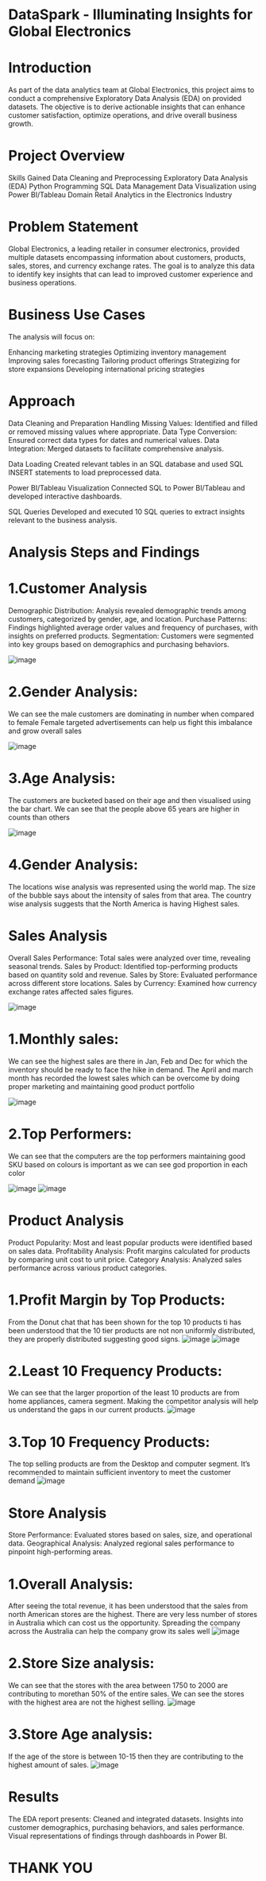 # DataSpark - Illuminating Insights for Global Electronics

# Introduction
As part of the data analytics team at Global Electronics, this project aims to conduct a comprehensive Exploratory Data Analysis (EDA) on provided datasets. The objective is to derive actionable insights that can enhance customer satisfaction, optimize operations, and drive overall business growth.

# Project Overview
Skills Gained
Data Cleaning and Preprocessing
Exploratory Data Analysis (EDA)
Python Programming
SQL Data Management
Data Visualization using Power BI/Tableau
Domain
Retail Analytics in the Electronics Industry

# Problem Statement
Global Electronics, a leading retailer in consumer electronics, provided multiple datasets encompassing information about customers, products, sales, stores, and currency exchange rates. The goal is to analyze this data to identify key insights that can lead to improved customer experience and business operations.

# Business Use Cases
The analysis will focus on:

Enhancing marketing strategies
Optimizing inventory management
Improving sales forecasting
Tailoring product offerings
Strategizing for store expansions
Developing international pricing strategies

# Approach

 Data Cleaning and Preparation
Handling Missing Values: Identified and filled or removed missing values where appropriate.
Data Type Conversion: Ensured correct data types for dates and numerical values.
Data Integration: Merged datasets to facilitate comprehensive analysis.

 Data Loading
Created relevant tables in an SQL database and used SQL INSERT statements to load preprocessed data.

Power BI/Tableau Visualization
Connected SQL to Power BI/Tableau and developed interactive dashboards.

SQL Queries
Developed and executed 10 SQL queries to extract insights relevant to the business analysis.

# Analysis Steps and Findings

# 1.Customer Analysis
Demographic Distribution: Analysis revealed demographic trends among customers, categorized by gender, age, and location.
Purchase Patterns: Findings highlighted average order values and frequency of purchases, with insights on preferred products.
Segmentation: Customers were segmented into key groups based on demographics and purchasing behaviors.

![image](https://github.com/user-attachments/assets/ff2864cd-6b5f-4e20-a40b-ea2cbc268043)  
# 2.Gender Analysis:
We can see the male customers are dominating in number when compared to female
Female targeted advertisements can help us fight this imbalance and grow overall sales

![image](https://github.com/user-attachments/assets/13778710-6eca-4589-bdaf-149ce7a8390a)
# 3.Age Analysis:
The customers are bucketed based on their age and then visualised using the bar chart.
We can see that the people above 65 years are higher in counts than others

![image](https://github.com/user-attachments/assets/d6620ea4-70dc-407a-bcec-c27610ede131)
# 4.Gender Analysis:
The locations wise analysis was represented using the world map.
The size of the bubble says about the intensity of sales from that area.
The country wise analysis suggests that the North America is having Highest sales.


# Sales Analysis
Overall Sales Performance: Total sales were analyzed over time, revealing seasonal trends.
Sales by Product: Identified top-performing products based on quantity sold and revenue.
Sales by Store: Evaluated performance across different store locations.
Sales by Currency: Examined how currency exchange rates affected sales figures.

![image](https://github.com/user-attachments/assets/815937fd-ad1c-487f-9bc0-79b0779552c3)
# 1.Monthly sales:
We can see the highest sales are there in Jan, Feb and Dec for which the inventory should be ready to face the hike in demand.
The April and march month has recorded the lowest sales which can be overcome by doing proper marketing and maintaining good product portfolio

![image](https://github.com/user-attachments/assets/52bf0228-74ad-4ea2-b5b7-85b7206086ea)
# 2.Top Performers:
We can see that the computers are the top performers maintaining good SKU based on colours is important as we can see god proportion in each color

![image](https://github.com/user-attachments/assets/bfdf2563-1f57-459a-8af6-7cbee0724879)
![image](https://github.com/user-attachments/assets/d5758984-7da5-436e-b5e2-4681226e2cb8)




# Product Analysis
Product Popularity: Most and least popular products were identified based on sales data.
Profitability Analysis: Profit margins calculated for products by comparing unit cost to unit price.
Category Analysis: Analyzed sales performance across various product categories.

# 1.Profit Margin by Top Products:
From the Donut chat that has been shown for the top 10 products ti has been understood that the 10 tier products are not non uniformly distributed, they are properly distributed suggesting good signs.
![image](https://github.com/user-attachments/assets/e890685c-c42b-450e-a72f-7a0db32b6252)
![image](https://github.com/user-attachments/assets/f96b8632-e4e0-4a40-9a81-3432df891e1f)

# 2.Least 10 Frequency Products:
We can see that the larger proportion of the least 10 products are from home appliances, camera segment.
Making the competitor analysis will help us understand the gaps in our current products.
![image](https://github.com/user-attachments/assets/d9ec05d7-8f94-44b3-b172-cdc36910e14b)

# 3.Top 10 Frequency Products:
The top selling products are from the Desktop and computer segment.
It’s recommended to maintain sufficient inventory to meet the customer demand
![image](https://github.com/user-attachments/assets/35800907-e9de-474e-8cfb-730e5454c10a)


# Store Analysis
Store Performance: Evaluated stores based on sales, size, and operational data.
Geographical Analysis: Analyzed regional sales performance to pinpoint high-performing areas.

# 1.Overall Analysis:
After seeing the total revenue, it has been understood that the sales from north American stores are the highest.
There are very less number of stores in Australia which can cost us the opportunity.
Spreading the company across the Australia can help the company grow its sales well
![image](https://github.com/user-attachments/assets/be07e17b-ec36-41f6-a71d-d31272529b3e)

# 2.Store Size analysis:
We can see that the stores with the area between 1750 to 2000 are contributing to morethan 50% of the entire sales.
We can see the stores with the highest area are not the highest selling.
![image](https://github.com/user-attachments/assets/133f0d2b-d501-4f8f-a57f-117424bded5d)

# 3.Store Age analysis:
If the age of the store is between 10-15 then they are contributing to the highest amount of sales.
![image](https://github.com/user-attachments/assets/e3489ad1-8544-4b6c-a2dc-bb6b34e5e66d)


# Results
The EDA report presents:
Cleaned and integrated datasets.
Insights into customer demographics, purchasing behaviors, and sales performance.
Visual representations of findings through dashboards in Power BI.

# THANK YOU 







